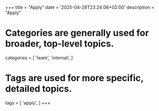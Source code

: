 +++
title = "Apply"
date = '2025-04-28T23:24:06+02:00'
description = "Apply"
# Categories are generally used for broader, top-level topics.
categories = [
 'team',
 'internal',
]
# Tags are used for more specific, detailed topics.
tags = [
 'apply',
]
+++
